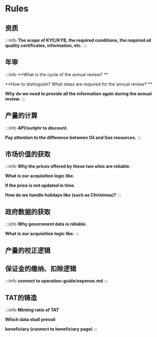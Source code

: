 # Rules

## 资质

:::info
**The scope of KYC/KYB, the required conditions, the required oil quality certificates, information, etc.**
:::

## 年审

:::info
**What is the cycle of the annual review? **

**How to distinguish? What steps are required for the annual review? **

**Why do we need to provide all the information again during the annual review.**
:::

## 产量的计算

:::info
**API/surlphr to discount.**

**Pay attention to the difference between Oil and Gas resources.**
:::

## 市场价值的获取

:::info
**Why the prices offered by these two sites are reliable.**

**What is our acquisition logic like.**

**If the price is not updated in time.**

**How do we handle holidays like (such as Christmas)?**
:::

## 政府数据的获取

:::info
**Why government data is reliable.**

**What is our acquisition logic like.**
:::

## 产量的校正逻辑

## 保证金的缴纳、扣除逻辑

:::info
**connect to operation-guide/expense.md**
:::

## TAT的铸造


:::info
**Minting ratio of TAT**

**Which data shall prevail**

**beneficiary (connect to beneficiary page)**
:::

